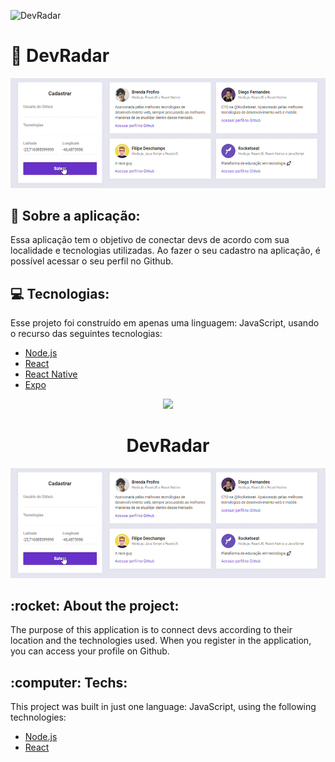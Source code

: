 ![DevRadar](https://github.com/Rocketseat/semana-omnistack-10/blob/master/.github/devradar.svg)

# 📡 DevRadar

![DR](https://github.com/bprofiro/assets/blob/master/dev1.png)

## 🚀 Sobre a aplicação:

Essa aplicação tem o objetivo de conectar devs de acordo com sua localidade e tecnologias utilizadas. Ao fazer o seu cadastro na aplicação, é possível acessar o seu perfil no Github.

## 💻 Tecnologias:

Esse projeto foi construído em apenas uma linguagem: JavaScript, usando o recurso das seguintes tecnologias:

-   [Node.js](https://nodejs.org/en/)
-   [React](https://reactjs.org/)
-   [React Native](https://facebook.github.io/react-native/)
-   [Expo](https://expo.io/)


<p align="center">
  <img src="https://github.com/Rocketseat/semana-omnistack-10/blob/master/.github/devradar.svg" width="100">
</p>

<h1 align="center">
  DevRadar
</h3>


<p align="center">
  <img src="https://github.com/bprofiro/assets/blob/master/dev1.png"/>  
</p>

<div>
  <h2> :rocket: About the project: </h2>

  <p> The purpose of this application is to connect devs according to their location and the technologies used. When you register in the application, you can access your profile on Github. </p>
</div>

<div>
  <h2> :computer: Techs: </h2>
   <p> This project was built in just one language: JavaScript, using the following technologies:

   -   [Node.js](https://nodejs.org/en/)
   -   [React](https://reactjs.org/)
  </p>
</div>

